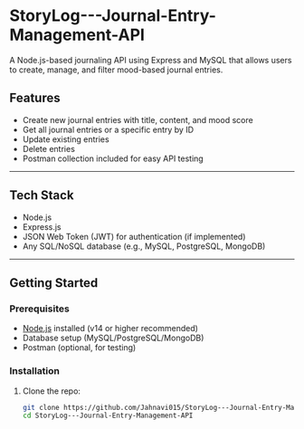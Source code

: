 # StoryLog---Journal-Entry-Management-API
A Node.js-based journaling API using Express and MySQL that allows users to create, manage, and filter mood-based journal entries.

## Features

- Create new journal entries with title, content, and mood score
- Get all journal entries or a specific entry by ID
- Update existing entries
- Delete entries
- Postman collection included for easy API testing

---

## Tech Stack

- Node.js
- Express.js
- JSON Web Token (JWT) for authentication (if implemented)
- Any SQL/NoSQL database (e.g., MySQL, PostgreSQL, MongoDB)

---

## Getting Started

### Prerequisites

- [Node.js](https://nodejs.org/) installed (v14 or higher recommended)
- Database setup (MySQL/PostgreSQL/MongoDB)
- Postman (optional, for testing)

### Installation

1. Clone the repo:

   ```bash
   git clone https://github.com/Jahnavi015/StoryLog---Journal-Entry-Management-API.git
   cd StoryLog---Journal-Entry-Management-API
